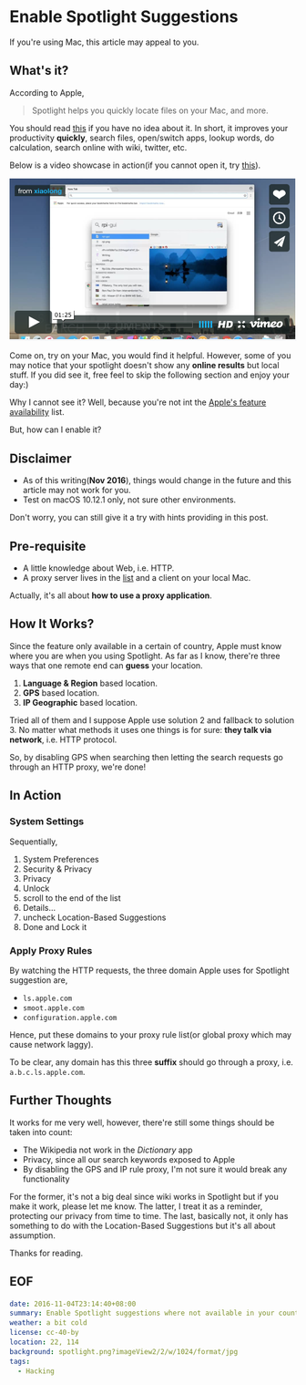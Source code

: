 Enable Spotlight Suggestions
===
If you're using Mac, this article may appeal to you.

## What's it?
According to Apple,

> Spotlight helps you quickly locate files on your Mac, and more.

You should read [this][apple-desc] if you have no idea about it. In short, it improves your productivity **quickly**, search files, open/switch apps, lookup words, do calculation, search online with wiki, twitter, etc.

Below is a video showcase in action(if you cannot open it, try [this][qq-video]).

[![Spotlight Demo on Vimeo](showcase.png?imageView2/2/w/512/format/jpg)](https://vimeo.com/190262280)

Come on, try on your Mac, you would find it helpful. However, some of you may notice that your spotlight doesn't show any **online results** but local stuff. If you did see it, free feel to skip the following section and enjoy your day:)

Why I cannot see it? Well, because you're not int the [Apple's feature availability][avaiable-list] list.

But, how can I enable it?

## Disclaimer
- As of this writing(**Nov 2016**), things would change in the future and this article may not work for you.
- Test on macOS 10.12.1 only, not sure other environments.

Don't worry, you can still give it a try with hints providing in this post.

## Pre-requisite
- A little knowledge about Web, i.e. HTTP.
- A proxy server lives in the [list][avaiable-list] and a client on your local Mac.

Actually, it's all about **how to use a proxy application**.

## How It Works?
Since the feature only available in a certain of country, Apple must know where you are when you using Spotlight. As far as I know, there're three ways that one remote end can **guess** your location.

1. **Language & Region** based location.
2. **GPS** based location.
3. **IP Geographic** based location.

Tried all of them and I suppose Apple use solution 2 and fallback to solution 3. No matter what methods it uses one things is for sure: **they talk via network**, i.e. HTTP protocol.

So, by disabling GPS when searching then letting the search requests go through an HTTP proxy, we're done!

## In Action
### System Settings
Sequentially,

1. System Preferences
2. Security & Privacy
3. Privacy
4. Unlock
5. scroll to the end of the list
6. Details...
7. uncheck Location-Based Suggestions
8. Done and Lock it

### Apply Proxy Rules
By watching the HTTP requests, the three domain Apple uses for Spotlight suggestion are,

- `ls.apple.com`
- `smoot.apple.com`
- `configuration.apple.com`

Hence, put these domains to your proxy rule list(or global proxy which may cause network laggy).

To be clear, any domain has this three **suffix** should go through a proxy, i.e. `a.b.c.ls.apple.com`.

## Further Thoughts
It works for me very well, however, there're still some things should be taken into count:

* The Wikipedia not work in the *Dictionary* app
* Privacy, since all our search keywords exposed to Apple
* By disabling the GPS and IP rule proxy, I'm not sure it would break any functionality

For the former, it's not a big deal since wiki works in Spotlight but if you make it work, please let me know. The latter, I treat it as a reminder, protecting our privacy from time to time. The last, basically not, it only has something to do with the Location-Based Suggestions but it's all about assumption.



Thanks for reading.

## EOF
```yaml
date: 2016-11-04T23:14:40+08:00
summary: Enable Spotlight suggestions where not available in your country.
weather: a bit cold
license: cc-40-by
location: 22, 114
background: spotlight.png?imageView2/2/w/1024/format/jpg
tags:
  - Hacking
```

[avaiable-list]: http://www.apple.com/ios/feature-availability/#spotlight-suggestions-spotlight-suggestions
[apple-desc]: https://support.apple.com/en-us/HT204014
[qq-video]: https://v.qq.com/x/page/m03438kx2xx.html

